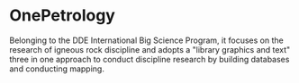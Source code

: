 # OnePetrology

Belonging to the DDE International Big Science Program, it focuses on the research of igneous rock discipline and adopts a "library graphics and text" three in one approach to conduct discipline research by building databases and conducting mapping. 
